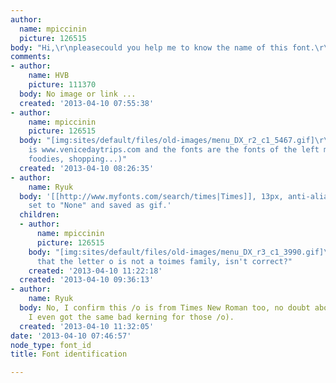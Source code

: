 ```yaml
---
author:
  name: mpiccinin
  picture: 126515
body: "Hi,\r\npleasecould you help me to know the name of this font.\r\nThank you.\r\nMario[img:sites/default/files/old-images/menu_DX_r2_c1_3842.gif]"
comments:
- author:
    name: HVB
    picture: 111370
  body: No image or link ...
  created: '2013-04-10 07:55:38'
- author:
    name: mpiccinin
    picture: 126515
  body: "[img:sites/default/files/old-images/menu_DX_r2_c1_5467.gif]\r\n\r\nthe link
    is www.venicedaytrips.com and the fonts are the fonts of the left men\xF9 (wine,
    foodies, shopping...)"
  created: '2013-04-10 08:26:35'
- author:
    name: Ryuk
  body: '[[http://www.myfonts.com/search/times|Times]], 13px, anti-aliasing method
    set to "None" and saved as gif.'
  children:
  - author:
      name: mpiccinin
      picture: 126515
    body: "[img:sites/default/files/old-images/menu_DX_r3_c1_3990.gif]\r\n\r\nI notice
      that the letter o is not a toimes family, isn't correct?"
    created: '2013-04-10 11:22:18'
  created: '2013-04-10 09:36:13'
- author:
    name: Ryuk
  body: No, I confirm this /o is from Times New Roman too, no doubt about it (and
    I even got the same bad kerning for those /o).
  created: '2013-04-10 11:32:05'
date: '2013-04-10 07:46:57'
node_type: font_id
title: Font identification

---
```

